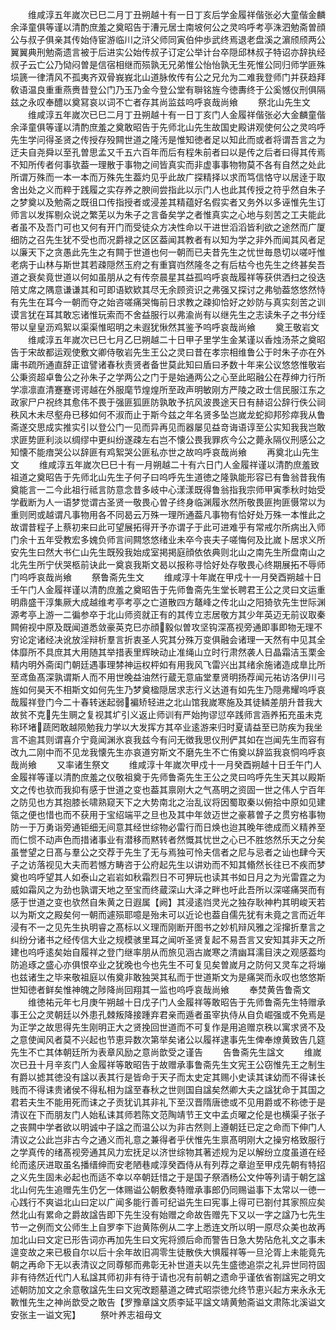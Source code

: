 <!-- { "loadSidebar": true } -->
　　维咸淳五年嵗次已巳二月丁丑朔越十有一日丁亥后学金履祥偕张必大童偕金麟余泽童俱等谨以清酌庶羞之奠昭告于漕元居士南坡何公之灵呜呼考亭洙泗勉斋曽顔公与叔子俱亲其传始侍宦游临川之浒父师同寅伯仲歩武终焉退老盘溪之濵颀颀两公翼翼典刑勉斋遗言被于后进实公始传叔子订定公举计台卒隠邱林叔子特诏亦辞执经叔子云亡公乃恸闷曽是信宿相继而殒孰无兄弟惟公怡怡孰无生死惟公同归师学匪殊埙篪一律清风不孤夷齐双骨峩峩北山道脉攸传有公之兄允为二难我登师门并获趋拜敎语温良重重燕赉昔登公门乃玉乃金今登公堂有聨铭旌今徳夀终于公奚憾仪刑俱隔兹之永叹奉醴以奠冩哀以词不亡者存其尚监兹呜呼哀哉尚飨
　　祭北山先生文
　　维咸淳五年嵗次已巳二月丁丑朔越十有一日丁亥门人金履祥偕张必大金麟童偕余泽童俱等谨以清酌庶羞之奠敢昭告于先师北山先生故国史殿讲观使何公之灵呜呼先生学问得圣贤之传授存殁闗世道之隆汚是惟知徳者足以知此而或者将谓吾言之为迂夫自尧舜以至孔曽思孟又千五六百年而后有程朱前者曰以是传之后者曰得其传焉不知所传者何事欤葢一理散于事物之间皆真实而非虚事事物物莫不各有自然之处此所谓万殊而一本一本而万殊先生葢灼见乎此故广探精择以求而笃信恪守以居逹于取舍出处之义而粹于践履之实存养之腴间尝指此以示门人也此其传授之符乎然自朱子之梦奠以及勉斋之既徂口传指授者或浸差其精蕴好名假实者又务外以多诬惟先生订师言以发挥剔众说之繁芜以为朱子之言备矣学之者惟真实之心地与刻苦之工夫能此者虽不及吾门可也又何有开门而受徒众方决性命以干进世滔滔皆利欲之途然而广厦细防之召先生犹不受也而况爵禄之区区葢闻其教者有以知为学之非外而闻其风者足以廉天下之贪愚此先生之有闗于世道也何一朝而已夫昔先生之忧世毎恳切以嗟吁惟老病于山林与斯世其若疎隠然玉府之有重寳岿然隆冬之有后枯今也先生之终甚矣吾道之衰矣竟世道以何如虽朋从之有传奈晨星其益孤呜呼哀哉履祥等获供洒扫之役迭陪丈席之隅意谦谦其和可即语欵欵其尽无余顾资识之弗强又探讨之弗劬葢悠悠然恃有先生在耳今一朝而夺之始咨嗟痛哭悔前日求教之疎抑恰好之妙防与真实刻苦之训谟言犹在耳其敢忘诸惟玩索而不舍益服行以弗渝尚有以继先生之志读朱子之书分绖带以皇皇沥鸡絮以渠渠惟昭明之未遐犹愀然其鉴予呜呼哀哉尚飨
　　奠王敬岩文
　　维咸淳五年嵗次已巳七月乙巳朔越二十日甲子里学生金某谨以香烛汤茶之奠昭告于宋故都运观使敷文卿侍敬岩先生王公之灵曰昔在孝宗相维鲁公于时朱子亦在外庸书疏所通直辞正谊譬诸春秋责贤者备世莫此知曰盾曰矛数十年来公议悠悠惟敬岩公秉资超卓鲁公之孙朱子之学两公之门于是始通两公之心至此昭融公在荐绅力行所学凛凛直清蹇蹇谔谔越在外服麾节煌煌所至政声明敏刚方严陵之政士信民服江东之政家尸户祝终其愈伟不畏于强匪狐匪防孰敢予抗风波畏途天日有赫诏公辞行佚公祠秩风木未尽壑舟已移如何不淑而止于斯今兹之年名贤多坠岂嵗龙蛇抑邦殄瘁我从鲁斋遂交思成实推实引以登公门一见而异再见而器屡见益竒诲语谆至公实知我我岂敢求匪势匪利淡以绸缪中更纠纷遂疎左右岂不懐公畏我罪疚今公之薨永隔仪刑感公之知懐不能瘖哭公以辞匪有鸡絮哭公匪私亦世之故呜呼哀哉尚飨
　　再奠北山先生文
　　维咸淳五年嵗次巳巳十有一月朔越二十有六日门人金履祥谨以清酌庶羞致祖道之奠昭告于先师北山先生子何子曰呜呼先生道徳之隆孰能形容已有鲁翁昔我侑奠能言一二今此祖行祗言防意念昔多岐中心漾漾既得鲁翁指我宗师甲寅季秋时始受学截断为人一语梦觉谓古圣贤一敬畏心曽子终身临渊履氷然所敬畏匪拘匪慑常以为重则罔或越谓凡事物用各不同曷云万殊一理所通葢凡事物有恰好处万殊一本惟此之故谓昔程子上蔡初来曰此可望展拓得开予亦谓子于此可进难乎有常戒尔所病出入师门余十五年受教宏多媿负师言间闗悠悠绪业未卒今丧夫子嗟悔何及比嵗卜居求义所安先生曰然大书仁山先生既殁我始成室掲掲庭顔依依典则北山之南先生所盘南山之北先生所宁伏哭柩前诀此一奠哀我斯文曷以报称寻恰好处存敬畏心终期展拓不辱师门呜呼哀哉尚飨
　　祭鲁斋先生文
　　维咸淳十年嵗在甲戍十一月癸酉朔越十日壬午门人金履祥谨以清酌庶羞之奠昭告于先师鲁斋先生堂长聘君王公之灵曰文运重明鼎盛干淳集厥大成越维考亭考亭之亡道散四方鼇峰之传北山之阳猗欤先生世际渊源考亭上游一二徧参卒于北山师资就正有的其传立志居敬方其少年英迈无前议取秦闗俯视中原及既闻道悉敛豪英克巳亦顔毅似曽攻坚钩深髙视旁通即事即物无理不穷论定诸经决讹放淫辩析羣言折衷圣人究其分殊万变俱融会诸理一天然有中见其全体靡所不具庶其大用随其举措表里辉映动止准绳山立时行肃然袭人日晶霜洁玉栗金精内明外斋闺门朝廷遇事理棼神运权枰如有用我风飞雷兴出其绪余施诸造成臯比所至鸢鱼髙深孰谓斯人而不用世晚益油然行蔵无意庙堂羣贤明扬荐闻元祐访洛伊川弓旌如何昊天不相斯文如何先生乃梦奠楹隠居求志行义达道有如先生乃隠弗耀呜呼哀哉履祥登门今二十春转迷起弱褊矫轻进之北山馆我嵗寒施及其徒鳞差朋升昔我大故贫不克先生赒之复视其圹引义返止师训有严始拘谬愆卒践师言涵养拓充虽未克称环堵蔬罔敢越陨勉我力学以大发挥方其卒业逺游来归时夏请益至已防疾为我坐言不逾其则谓喜介宁竟闻渊氷哀我兹今有问无徴我思仪刑俨其如在岂闻先生而容有改九二刚中而不见龙我懐先生亦哀道穷斯文不磨先生不亡侑奠以辞监我哀恫呜呼哀哉尚飨
　　又率诸生祭文
　　维咸淳十年嵗次甲戍十一月癸酉朔越十日壬午门人金履祥等谨以清酌庶羞之仪敬祖奠于先师鲁斋先生王公之灵曰呜呼先生天其以殿斯文之传也欤而我抑有感于世道之变也葢其禀刚大之气髙明之资固一世之伟人宁百年之防见也方其抱膝长啸熟窥天下之大势南北之治乱议将因蜀取秦以俯拾中原如见建瓴之便也惜也而不获用于宝绍端平之旦也及其中年敛迈世之豪慕曽子之贯穷格事物防一于万勇诣旁通钜细无间意其经世综物必雷行而日焕也迨其晚年徳成而义精养至而仁惯不动声色而措诸事业有潜移而黙转者然慨其忧世之心已不胜悠然乐天之分矣虽誉望之日髙与羣公之交荐于先生了无与焉独可怜夫信者之尼与忌者之讪也肆今天子之访落视见大夫而若憾方畴咨于公府起先生以讲劝而不知其翛然长往已不疾而梦奠也呜呼望其人如泰山之岩岩如秋霜烈日不可狎玩也读其书如日月之为光雷霆之为威如霜风之为劲也孰谓天地之至宝而终蔵深山大泽之畔也吁此吾所以深嗟痛哭而有感于世道之变也欤然自朱黄之日遐属【阙】其浸逺岿灵光之独存耿神杓其明峻天若以为斯文之殿矣何一朝而遽殒耶噫是殆未可以近论也葢自儒先犹有未竟之言而近年浸有不一之见先生执明睿之髙标以义理而刚断开图书之妙机辩风雅之淫撺折羣言之纠纷分诸书之经传信大业之规模骇里耳之闻听圣贤复起不易吾言又安知其非天之所建也呜呼逺矣始自履祥之登门继率朋从而旅见涵古嵗寒之清幽耳濡目浃之观感葢均防追琢之盛心亦俱恨卒业之犹晚也今也先生不可复见矣曽嵗月之防何又灵车之将塴也兹诸生之毕来敬祖庭以侑奠非敢独哭其私而于世道斯文为是痛哭而永叹也悠悠斯世知徳者鲜矣惟神魄之陟降尚回翔其一监也呜呼哀哉尚飨
　　奉焚黄告鲁斋文
　　维徳祐元年七月庚午朔越十日戊子门人金履祥等敢昭告于先师鲁斋先生特赠承事王公之灵朝廷以外患孔棘叛降接踵弃君亲而遁者虽宰执侍从自负崛强或不免焉是为正学之故思得先生刚明正大之贤挽回世道而不可复作是用追赠京秩以寓求贤不及之意使闻风者莫不兴起也节恵异数次第举矣诸公以履祥逮事先生俾奉燎黄致告几筵先生不亡其体朝廷所为表章风励之意尚歆受之谨告
　　告鲁斋先生諡文
　　维嵗次已丑十月辛亥门人金履祥等敢昭告于故赠承事鲁斋先生文宪王公窃惟先王之制生有爵以摅其徳没有諡以表其行是皆命于天子而太史定其赐小史读其诔幼而不得诔长贱而不得诔贵诸侯不得私相为諡至春秋之世则国自諡矣然卿大夫之諡犹命于其国之君若夫生不能用死而诔之子贡犹讥其非礼下至汉晋隋唐徳或不见用爵或不称徳于是清议在下而朋友门人始私诔其师若陈文范陶靖节王文中孟贞曜之伦是也横渠子张子之丧闗中学者欲以明诚中子諡之而温公以为非古然则上遵朝廷已定之命而下伸门人清议之公此岂非古今之通义而礼意之兼得者乎伏惟先生禀髙明刚大之操穷格致服行之学真传的绪髙视旁通其风力宏抚足以济世综物其著述规为足以解纷立度虽道在经纶而逺厌进取虽名播缙绅而安老陋巷咸淳癸酉侍从有列荐之章迨至甲戍先朝有特招之义先生固未必起也而适不幸以卒朝廷惜之于是国子祭酒杨公文仲等列请于朝乞諡北山何先生追赠先生仍乞一体赐谥公朝敷奏特赠承事郎仍同赐谥事下太常以一徳一心践行不爽谥北山曰定以广闻多能行善可纪谥先生曰宪事上得可已劄付其家照应矣然北山有累命之爵故諡告即下先生没有始赠之命故告赠先下又以一字之諡乃七先生节一之例而文公师生上自罗李下迨黄陈例从二字上悉连文所以明一原尽众美也故再加北山曰文定已形告词亦再加先生曰文宪将颁后命而警告日急大势阽危礼文之事未遑变故之来已极自尔以后十余年故旧凋零生徒散佚大惧履祥等一旦沦胥上未能竟先朝之再命下无以表清议之同尊郁而弗彰无补世道夫以先生盛徳追崇之礼异世同符固非有待然近代门人私諡其师初非有待于请也况有前朝之遗命乎谨依省劄諡宪之明文述朝防加文之余意敬諡先生曰文宪改题墓道之碑式昭崇徳允终节恵兴起方来永永无斁惟先生之神尚歆受之敢告【罗豫章諡文质李延平諡文靖黄勉斋谥文肃陈北溪谥文安张主一谥文宪】
　　祭叶养志祖母文
